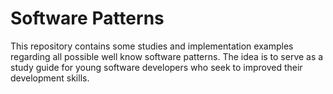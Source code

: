 # Software Patterns

This repository contains some studies and implementation examples regarding all possible well know software patterns. The idea is to serve as a study guide for young software developers who seek to improved their development skills.

